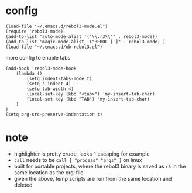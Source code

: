 # config
```
(load-file "~/.emacs.d/rebol3-mode.el")
(require 'rebol3-mode)
(add-to-list 'auto-mode-alist '("\\.r3\\'" . rebol3-mode))
(add-to-list 'magic-mode-alist '("REBOL [ ]" . rebol3-mode) )
(load-file "~/.emacs.d/ob-rebol3.el")
```
more config to enable tabs
```
(add-hook 'rebol3-mode-hook
	(lambda ()
		(setq indent-tabs-mode t)
		(setq c-indent 4)
		(setq tab-width 4)
		(local-set-key (kbd "<tab>") 'my-insert-tab-char)
		(local-set-key (kbd "TAB") 'my-insert-tab-char)
	)
)
(setq org-src-preserve-indentation t)
```
# note
- highlighter is pretty crude, lacks `^` escaping for example
- `call` needs to be `call [ "process" "args" ]` on linux
- built for portable projects, where the rebol3 binary is saved as `r3` in the same location as the org-file
- given the above, temp scripts are run from the same location and deleted
